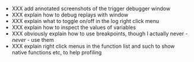 * XXX add annotated screenshots of the trigger debugger window
* XXX explain how to debug replays with window
* XXX explain what to toggle on/off in the log right click menu
* XXX explain how to inspect the values of variables
* XXX obviously explain how to use breakpoints, though I actually never - _never_ - use them
* XXX explain right click menus in the function list and such to show native functions etc, to help profiling
